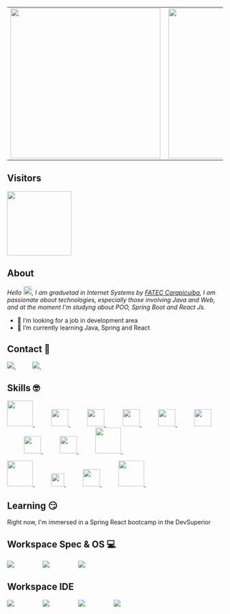 

<center>
  <table>
    <tr>
        <td><img width="350px" align="left" src="https://github-readme-stats.vercel.app/api?username=andrezasecon&theme=blue-green"/></td>
        <td><img width="350px" align="left" src="http://github-readme-streak-stats.herokuapp.com?user=andrezasecon&theme=chartreuse-dark&hide_border=true"</td>
    </tr>   
  </table>
</center>  

 ## Visitors
<p>
<img width="150px" src= "https://komarev.com/ghpvc/?username=andrezasecon"
</p>
   
 ## About
<p>
    <em>
        Hello <img src="https://media.giphy.com/media/hvRJCLFzcasrR4ia7z/giphy.gif" width="20px">, I am graduetad in Internet Systems by <a href="http://www.fateccarapicuiba.edu.br/">FATEC Carapicuíba</a>, I am passionate about technologies, especially those involving Java and Web, and at the moment I'm studyng about POO, Spring Boot and React Js.
    </em>
</p>

<p>

- 🔭 I’m looking for a job in development area
- 🌱 I’m currently learning Java, Spring and React

</p>

## Contact :iphone:

<p align="left">
  
  <a href="(https://www.linkedin.com/in/andreza-secon-b5736788/)">
        <img  src="https://github.com/andrezasecon/img/blob/main/linkedin.svg">
    </a>
    &nbsp;&nbsp;&nbsp;&nbsp;&nbsp;&nbsp;&nbsp;&nbsp;&nbsp;
  <a href="(mailto:andrezasecon@gmail.com)">
        <img  src="https://github.com/andrezasecon/img/blob/main/gmail.svg">
    </a>
    &nbsp;&nbsp;&nbsp;&nbsp;&nbsp;&nbsp;&nbsp;&nbsp;&nbsp;
 
 
    
    
</p>

## Skills :nerd_face:
<p align="left">
   <a href="(https://github.com/andrezasecon/andrezasecon)">
        <img width="60px" src="https://github.com/andrezasecon/img/blob/main/java.png">
    </a>
    &nbsp;&nbsp;&nbsp;&nbsp;&nbsp;&nbsp;&nbsp;&nbsp;&nbsp;
     <a href="(https://github.com/andrezasecon/andrezasecon)">
        <img width="40px" src="https://github.com/andrezasecon/img/blob/main/html5-original.svg">
    </a>
    &nbsp;&nbsp;&nbsp;&nbsp;&nbsp;&nbsp;&nbsp;&nbsp;&nbsp;
     <a href="(https://github.com/andrezasecon/andrezasecon)">
        <img width="40px"  src="https://github.com/andrezasecon/img/blob/main/css3-original.svg">
    </a>
    &nbsp;&nbsp;&nbsp;&nbsp;&nbsp;&nbsp;&nbsp;&nbsp;&nbsp;
   <a href="(https://github.com/andrezasecon/andrezasecon)">
        <img width="40px"  src="https://github.com/andrezasecon/img/blob/main/js.png">
    </a>
    &nbsp;&nbsp;&nbsp;&nbsp;&nbsp;&nbsp;&nbsp;&nbsp;&nbsp;
     <a href="(https://github.com/andrezasecon/andrezasecon)">
        <img width="40px"  src="https://github.com/andrezasecon/img/blob/main/my-sql.png">
    </a>
    &nbsp;&nbsp;&nbsp;&nbsp;&nbsp;&nbsp;&nbsp;&nbsp;&nbsp;
     <a href="(https://github.com/andrezasecon/andrezasecon)">
        <img width="40px"  src="https://github.com/andrezasecon/img/blob/main/spring.svg">
    </a>
    &nbsp;&nbsp;&nbsp;&nbsp;&nbsp;&nbsp;&nbsp;&nbsp;&nbsp;
   <a href="(https://github.com/andrezasecon/andrezasecon)">
        <img width="40px"  src="https://github.com/andrezasecon/img/blob/main/postgresql.png">
    </a>
    &nbsp;&nbsp;&nbsp;&nbsp;&nbsp;&nbsp;&nbsp;&nbsp;&nbsp;
   <a href="(https://github.com/andrezasecon/andrezasecon)">
        <img width="40px"  src="https://github.com/andrezasecon/img/blob/main/git-original.svg">
    </a>
    &nbsp;&nbsp;&nbsp;&nbsp;&nbsp;&nbsp;&nbsp;&nbsp;&nbsp;
   <a href="(https://github.com/andrezasecon/andrezasecon)">
        <img width="60px"  src="https://github.com/andrezasecon/img/blob/main/docker.png">
    </a>
    &nbsp;&nbsp;&nbsp;&nbsp;&nbsp;&nbsp;&nbsp;&nbsp;&nbsp;
</p> 

<p align="left">  
  <a href="(https://github.com/andrezasecon/andrezasecon)">
        <img width="60px"  src="https://github.com/andrezasecon/img/blob/main/junit.png">
    </a>
    &nbsp;&nbsp;&nbsp;&nbsp;&nbsp;&nbsp;&nbsp;&nbsp;&nbsp;
  
  <a href="(https://github.com/andrezasecon/andrezasecon)">
        <img width="30px" src="https://github.com/andrezasecon/img/blob/main/heroku.png">
    </a>
    &nbsp;&nbsp;&nbsp;&nbsp;&nbsp;&nbsp;&nbsp;&nbsp;&nbsp;
  
  <a href="(https://github.com/andrezasecon/andrezasecon)">
        <img width="40px" src="https://github.com/andrezasecon/img/blob/main/postman.png">
    </a>
    &nbsp;&nbsp;&nbsp;&nbsp;&nbsp;&nbsp;&nbsp;&nbsp;&nbsp;
  <a href="(https://github.com/andrezasecon/andrezasecon)">
        <img width="60px" src="https://github.com/andrezasecon/img/blob/main/maven.png">
    </a>
    &nbsp;&nbsp;&nbsp;&nbsp;&nbsp;&nbsp;&nbsp;&nbsp;&nbsp;
</p>



## Learning :smirk:

Right now, I'm immersed in a Spring React bootcamp in the DevSuperior

## Workspace Spec & OS :computer:
<p align="left">
    <img src="https://img.shields.io/badge/core%20i7%2010Th-Dell_Inspiron_15_5000-%230071C5.svg?&style=for-the-badge&logo=intel&logoColor=white">
    &nbsp;&nbsp;&nbsp;&nbsp;&nbsp;&nbsp;&nbsp;&nbsp;&nbsp;&nbsp;&nbsp;&nbsp;&nbsp;&nbsp;&nbsp;
    <img src="https://img.shields.io/badge/Win-10-0B57A4?style=for-the-badge&logo=windows&logoColor=white">
    &nbsp;&nbsp;&nbsp;&nbsp;&nbsp;&nbsp;&nbsp;&nbsp;&nbsp;&nbsp;&nbsp;&nbsp;&nbsp;&nbsp;&nbsp;
    <img src="https://img.shields.io/badge/Ubuntu-20.10-87CF3E?style=for-the-badge&logo=ubuntu&logoColor=white">
</p>

## Workspace IDE
<p align="left">
    <img src="https://img.shields.io/badge/Eclipse-blueviolet?style=for-the-badge&logo=eclipse&logoColor=white">
    &nbsp;&nbsp;&nbsp;&nbsp;&nbsp;&nbsp;&nbsp;&nbsp;&nbsp;&nbsp;&nbsp;&nbsp;&nbsp;&nbsp;&nbsp;
    <img src="https://img.shields.io/badge/Intellij-orange?style=for-the-badge&logo=intellij&logoColor=white">
    &nbsp;&nbsp;&nbsp;&nbsp;&nbsp;&nbsp;&nbsp;&nbsp;&nbsp;&nbsp;&nbsp;&nbsp;&nbsp;&nbsp;&nbsp;
    <img src="https://img.shields.io/badge/VsCode-blue?style=for-the-badge&logo=vscode&logoColor=white">
    &nbsp;&nbsp;&nbsp;&nbsp;&nbsp;&nbsp;&nbsp;&nbsp;&nbsp;&nbsp;&nbsp;&nbsp;&nbsp;&nbsp;&nbsp;
    <img src="https://img.shields.io/badge/STS-4-green?style=for-the-badge&logo=sts&logoColor=white">
</p>



 
